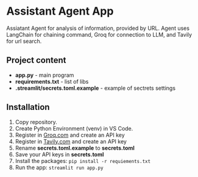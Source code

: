 # Assistant Agent App

Assiatant Agent for analysis of information, provided by URL.
Agent uses LangChain for chaining command, Groq for connection to LLM, and Tavily for url search.


## Project content
- **app.py** - main program
- **requirements.txt** - list of libs
- **.streamlit/secrets.toml.example** - example of sectrets settings

## Installation

1. Copy repository.
2. Create Python Environment (venv) in VS Code. 
3. Register in [Groq.com](https://console.groq.com/) and create an API key
4. Register in [Tavily.com](https://tavily.com/) and create an API key
5. Rename **secrets.toml.example** to **secrets.toml**
6. Save your API keys in **secrets.toml**
7. Install the packages: `pip install -r requiements.txt`
8. Run the app: `streamlit run app.py`
